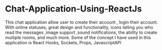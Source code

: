 # Chat-Application-Using-ReactJs

This chat application allow user to create their account , login their account. With online statuses,
great design and functionality, icons telling you who read the messages ,image support ,sound
notifications, the ability to create multiple rooms, and much more. Some of the concept I have 
used in this application is React Hooks, Sockets, Props, JavascriptAPI
